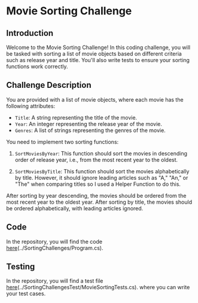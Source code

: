 # Movie Sorting Challenge

## Introduction

Welcome to the Movie Sorting Challenge! In this coding challenge, you will be tasked with sorting a list of movie objects based on different criteria such as release year and title. You'll also write tests to ensure your sorting functions work correctly.

## Challenge Description

You are provided with a list of movie objects, where each movie has the following attributes:

- `Title`: A string representing the title of the movie.
- `Year`: An integer representing the release year of the movie.
- `Genres`: A list of strings representing the genres of the movie.

You need to implement two sorting functions:

1. `SortMoviesByYear`: This function should sort the movies in descending order of release year, i.e., from the most recent year to the oldest.

2. `SortMoviesByTitle`: This function should sort the movies alphabetically by title. However, it should ignore leading articles such as "A," "An," or "The" when comparing titles so I used a Helper Function to do this.


After sorting by year descending, the movies should be ordered from the most recent year to the oldest year. After sorting by title, the movies should be ordered alphabetically, with leading articles ignored.

## Code

In the repository, you will find the code [here]()(../SortingChallenges/Program.cs).


## Testing

In the repository, you will find a test file [here]()(../SortingChallengesTest/MovieSortingTests.cs). where you can write your test cases.

